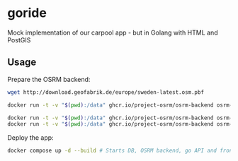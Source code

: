 # goride

Mock implementation of our carpool app - but in Golang with HTML and PostGIS

## Usage

Prepare the OSRM backend:

```bash
wget http://download.geofabrik.de/europe/sweden-latest.osm.pbf

docker run -t -v "$(pwd):/data" ghcr.io/project-osrm/osrm-backend osrm-extract -p /opt/car.lua /data/sweden-latest.osm.pbf || echo "osrm-extract failed"

docker run -t -v "$(pwd):/data" ghcr.io/project-osrm/osrm-backend osrm-partition /data/sweden-latest.osrm || echo "osrm-partition failed"
docker run -t -v "$(pwd):/data" ghcr.io/project-osrm/osrm-backend osrm-customize /data/sweden-latest.osrm || echo "osrm-customize failed"
```

Deploy the app:

```bash
docker compose up -d --build # Starts DB, OSRM backend, go API and frontend
```
